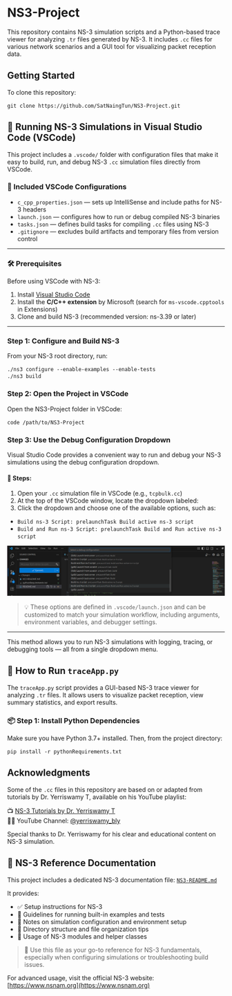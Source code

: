 # NS3-Project

This repository contains NS-3 simulation scripts and a Python-based trace viewer for analyzing `.tr` files generated by NS-3. It includes `.cc` files for various network scenarios and a GUI tool for visualizing packet reception data.


##  Getting Started
To clone this repository:

```shell
git clone https://github.com/SatNaingTun/NS3-Project.git
```

## 🧠 Running NS-3 Simulations in Visual Studio Code (VSCode)

This project includes a `.vscode/` folder with configuration files that make it easy to build, run, and debug NS-3 `.cc` simulation files directly from VSCode.

### 📁 Included VSCode Configurations

- `c_cpp_properties.json` — sets up IntelliSense and include paths for NS-3 headers  
- `launch.json` — configures how to run or debug compiled NS-3 binaries  
- `tasks.json` — defines build tasks for compiling `.cc` files using NS-3  
- `.gitignore` — excludes build artifacts and temporary files from version control

---

### 🛠️ Prerequisites

Before using VSCode with NS-3:

1. Install [Visual Studio Code](https://code.visualstudio.com/)  
2. Install the **C/C++ extension** by Microsoft (search for `ms-vscode.cpptools` in Extensions)  
3. Clone and build NS-3 (recommended version: ns-3.39 or later)

---

### Step 1: Configure and Build NS-3

From your NS-3 root directory, run:

```shell
./ns3 configure --enable-examples --enable-tests
./ns3 build
```

### Step 2: Open the Project in VSCode

Open the NS3-Project folder in VSCode:

```shell
code /path/to/NS3-Project
```

###  Step 3: Use the Debug Configuration Dropdown

Visual Studio Code provides a convenient way to run and debug your NS-3 simulations using the debug configuration dropdown.

#### 📍 Steps:

1. Open your `.cc` simulation file in VSCode (e.g., `tcpbulk.cc`)
2. At the top of the VSCode window, locate the dropdown labeled:
3. Click the dropdown and choose one of the available options, such as:

- `Build ns-3 Script: prelaunchTask Build active ns-3 script`
- `Build and Run ns-3 Script: prelaunchTask Build and Run active ns-3 script`


![vscode Lauch Debug Dropdown](doc/vs-code/figure/vscode-debug-launch.png)



> 💡 These options are defined in `.vscode/launch.json` and can be customized to match your simulation workflow, including arguments, environment variables, and debugger settings.

---

This method allows you to run NS-3 simulations with logging, tracing, or debugging tools — all from a single dropdown menu.




## 🐍 How to Run `traceApp.py`

The `traceApp.py` script provides a GUI-based NS-3 trace viewer for analyzing `.tr` files. It allows users to visualize packet reception, view summary statistics, and export results.

### 📦 Step 1: Install Python Dependencies

Make sure you have Python 3.7+ installed. Then, from the project directory:

```shell
pip install -r pythonRequirements.txt
```

## Acknowledgments

Some of the `.cc` files in this repository are based on or adapted from tutorials by Dr. Yerriswamy T, available on his YouTube playlist:

📺 [NS-3 Tutorials by Dr. Yerriswamy T](https://www.youtube.com/playlist?list=PLY_7h_846SGmOsy_5_wSeV4WMt9UNufyR)  
👨‍🏫 YouTube Channel: [@yerriswamy_bly](https://www.youtube.com/@yerriswamy_bly)

Special thanks to Dr. Yerriswamy for his clear and educational content on NS-3 simulation.

## 📘 NS-3 Reference Documentation

This project includes a dedicated NS-3 documentation file: [`NS3-README.md`](./NS3-README.md)

It provides:

- ✅ Setup instructions for NS-3  
- 🧪 Guidelines for running built-in examples and tests  
- 🔧 Notes on simulation configuration and environment setup  
- 📂 Directory structure and file organization tips  
- 📡 Usage of NS-3 modules and helper classes

> 📌 Use this file as your go-to reference for NS-3 fundamentals, especially when configuring simulations or troubleshooting build issues.

For advanced usage, visit the official NS-3 website: [https://www.nsnam.org](https://www.nsnam.org)